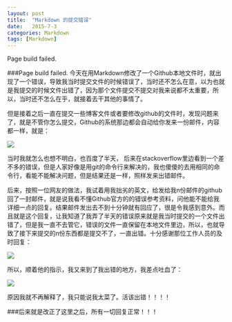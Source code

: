 ```yaml
---
layout: post
title:  "Markdown 的提交错误"
date:   2015-7-3
categories: Markdown
tags: [Markdown]
---
```


Page build failed.

<!-- more -->

###Page build failed.
   今天在用Markdown修改了一个Github本地文件时，就出现了一个错误，导致我当时提交文件的时候错误了，当时还不怎么在意，以为也就是我提交的时候文件出错了，因为那个文件提交不提交对我来说都不太重要，所以，当时还不怎么在乎，就接着去干其他的事情了。
   
   但是接着之后一直在提交一些博客文件或者要修改github的文件时，发现问题来了，就是不管你怎么提交，Github的系统那边都会自动给你发来一份邮件，内容都一样，就是：

![](http://img-storage.qiniudn.com/15-7-3/21631091.jpg)

  当时我就怎么也想不明白，也百度了半天， 后来在stackoverflow里边看到一个差不多的错误，但是人家好像是用git的命令行来解决的，我也傻傻的去用相同的命令行，看能不能解决问题，但是结果还是一样，照样发来出错邮件。

  后来，按照一位网友的做法，我试着用我拙劣的英文，给发给我n份邮件的github回了一封邮件，就是说我看不懂Github官方的的错误参考资料，问他能不能给我详细一点的回复。结果邮件发出去不到十分钟就有回应了，很是令我感到意外。而且就是这个回复，让我知道了我弄了半天的错误原来就是我当时提交的一个文件出错了，但是我一直不去管它，错误的文件一直保留在本地文件里边，所以，也就导致了接下来提交的n份东西都是提交不了，一直出错。十分感谢那位工作人员的及时回复：

![](http://img-storage.qiniudn.com/15-7-3/86355498.jpg)

所以，顺着他的指示，我又来到了我出错的地方，我差点吐血了：

![](http://img-storage.qiniudn.com/15-7-3/48944590.jpg)

原因我就不再解释了，我只能说我太菜了。活该出错！！！！

###后来就是改正了这里之后，所有一切回复正常！！！